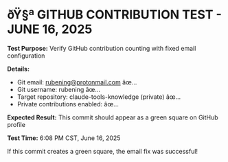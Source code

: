 # ðŸ§ª GITHUB CONTRIBUTION TEST - JUNE 16, 2025

**Test Purpose:** Verify GitHub contribution counting with fixed email configuration

**Details:**
- Git email: rubening@protonmail.com âœ…
- Git username: rubening âœ…  
- Target repository: claude-tools-knowledge (private) âœ…
- Private contributions enabled: âœ…

**Expected Result:** This commit should appear as a green square on GitHub profile

**Test Time:** 6:08 PM CST, June 16, 2025

If this commit creates a green square, the email fix was successful!
